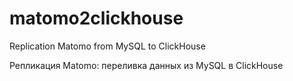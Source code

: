 # matomo2clickhouse

Replication Matomo from MySQL to ClickHouse

Репликация Matomo: переливка данных из MySQL в ClickHouse
